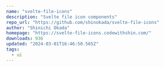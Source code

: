 ```yaml
---
name: "svelte-file-icons"
description: "Svelte file icon components"
repo_url: "https://github.com/shinokada/svelte-file-icons"
author: "Shinichi Okada"
homepage: "https://svelte-file-icons.codewithshin.com/"
downloads: 936
updated: "2024-03-01T16:46:50.565Z"
tags: 
  - ui
---
```

